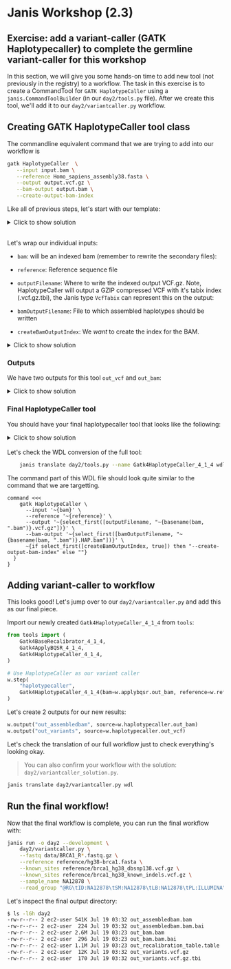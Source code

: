 # Janis Workshop (2.3)

## Exercise: add a variant-caller (GATK Haplotypecaller) to complete the germline variant-caller for this workshop

In this section, we will give you some hands-on time to add new tool (not previously in the registry) to a workflow. The task in this exercise is to create a CommandTool for `GATK HaplotypeCaller` using a `janis.CommandToolBuilder` (in our `day2/tools.py` file). After we create this tool, we'll add it to our `day2/variantcaller.py` workflow.


## Creating GATK HaplotypeCaller tool class

The commandline equivalent command that we are trying to add into our workflow is 

```bash
gatk HaplotypeCaller  \
   --input input.bam \
   --reference Homo_sapiens_assembly38.fasta \
   --output output.vcf.gz \
   --bam-output output.bam \
   --create-output-bam-index
```

Like all of previous steps, let's start with our template:

<details>
    <summary> Click to show solution </summary>

```python
Gatk4HaplotypeCaller_4_1_4 = CommandToolBuilder(
    tool="Gatk4HaplotypeCaller",
    container="broadinstitute/gatk:4.1.4.0",
    version="v4.1.4.0",
    base_command=["gatk", "HaplotypeCaller"],
    inputs=[],
    outputs=[]
)
```

    
</details>


<br> Let's wrap our individual inputs:

- `bam`: will be an indexed bam (remember to rewrite the secondary files):

- `reference`: Reference sequence file

- `outputFilename`: Where to write the indexed output VCF.gz. Note, HaplotypeCaller will output a GZIP compressed VCF with it's tabix index (.vcf.gz.tbi), the Janis type `VcfTabix` can represent this on the output:

- `bamOutputFilename`: File to which assembled haplotypes should be written

- `createBamOutputIndex`: We _want_ to create the index for the BAM.
    
<details>
    <summary> Click to show solution </summary>
    
```python
    ToolInput("bam", BamBai, prefix="--input"),

    ToolInput("reference", FastaWithIndexes, prefix="--reference"),

    ToolInput("outputFilename", Filename(prefix=InputSelector("bam", remove_file_extension=True), extension=".vcf.gz"), prefix="--output"),

    ToolInput("bamOutputFilename", Filename(prefix=InputSelector("bam", remove_file_extension=True), suffix=".HAP", extension=".bam"),prefix="--bam-output"),

    ToolInput("createBamOutputIndex", Boolean(optional=True), prefix="--create-output-bam-index", default=True),   
```
    
</details>      

### Outputs

We have two outputs for this tool `out_vcf` and `out_bam`: 

<details>
    <summary> Click to show solution </summary>
    
```python
    ToolOutput("out_vcf", VcfTabix, selector=InputSelector("outputFilename")),

    ToolOutput("out_bam", BamBai, selector=InputSelector("bamOutputFilename"), secondaries_present_as={".bai": "^.bai"}),
```
    
</details>    


### Final HaplotypeCaller tool

You should have your final haplotypecaller tool that looks like the following: 
<details>
    <summary> Click to show solution </summary>
    
```python
   Gatk4HaplotypeCaller_4_1_4 = CommandToolBuilder(
    tool="Gatk4HaplotypeCaller",
    container="broadinstitute/gatk:4.1.4.0",
    version="v4.1.4.0",
    base_command=["gatk", "HaplotypeCaller"],
    inputs=[
        ToolInput("bam", BamBai, prefix="--input"),
        ToolInput("reference", FastaWithIndexes, prefix="--reference"),
        ToolInput("outputFilename", Filename(prefix=InputSelector("bam", remove_file_extension=True), extension=".vcf.gz"), prefix="--output"),
        ToolInput("bamOutputFilename", Filename(prefix=InputSelector("bam", remove_file_extension=True), suffix=".HAP", extension=".bam"),prefix="--bam-output"),
        ToolInput("createBamOutputIndex", Boolean(optional=True), prefix="--create-output-bam-index", default=True),
    ],
    outputs=[
        ToolOutput("out_vcf", VcfTabix, selector=InputSelector("outputFilename")),
        ToolOutput("out_bam", BamBai, selector=InputSelector("bamOutputFilename"), secondaries_present_as={".bai": "^.bai"}),
    ],
)
    
```
    
</details>    
    
    
    

<br>
Let's check the WDL conversion of the full tool:

```bash
    janis translate day2/tools.py --name Gatk4HaplotypeCaller_4_1_4 wdl
```

The command part of this WDL file should look quite similar to the command that we are targetting. 

```wdl
command <<<
    gatk HaplotypeCaller \
      --input '~{bam}' \
      --reference '~{reference}' \
      --output '~{select_first([outputFilename, "~{basename(bam, ".bam")}.vcf.gz"])}' \
      --bam-output '~{select_first([bamOutputFilename, "~{basename(bam, ".bam")}.HAP.bam"])}' \
      ~{if select_first([createBamOutputIndex, true]) then "--create-output-bam-index" else ""}
  }
}
```


## Adding variant-caller to workflow

This looks good! Let's jump over to our `day2/variantcaller.py` and add this as our final piece.

Import our newly created `Gatk4HaplotypeCaller_4_1_4` from `tools`:

```python
from tools import (
    Gatk4BaseRecalibrator_4_1_4,
    Gatk4ApplyBQSR_4_1_4,
    Gatk4HaplotypeCaller_4_1_4,
)
```


```python
# Use HaplotypeCaller as our variant caller
w.step(
    "haplotypecaller",
    Gatk4HaplotypeCaller_4_1_4(bam=w.applybqsr.out_bam, reference=w.reference),
)
```

Let's create 2 outputs for our new results:

```python
w.output("out_assembledbam", source=w.haplotypecaller.out_bam)
w.output("out_variants", source=w.haplotypecaller.out_vcf)
```

Let's check the translation of our full workflow just to check everything's looking okay. 

> You can also confirm your workflow with the solution: `day2/variantcaller_solution.py`.

```bash
janis translate day2/variantcaller.py wdl
```

## Run the final workflow!

Now that the final workflow is complete, you can run the final workflow with:

```bash
janis run -o day2 --development \
    day2/variantcaller.py \
    --fastq data/BRCA1_R*.fastq.gz \
    --reference reference/hg38-brca1.fasta \
    --known_sites reference/brca1_hg38_dbsnp138.vcf.gz \
    --known_sites reference/brca1_hg38_known_indels.vcf.gz \
    --sample_name NA12878 \
    --read_group "@RG\tID:NA12878\tSM:NA12878\tLB:NA12878\tPL:ILLUMINA"
```

Let's inspect the final output directory:

```bash
$ ls -lGh day2
-rw-r--r-- 2 ec2-user 541K Jul 19 03:32 out_assembledbam.bam
-rw-r--r-- 2 ec2-user  224 Jul 19 03:32 out_assembledbam.bam.bai
-rw-r--r-- 2 ec2-user 2.6M Jul 19 03:23 out_bam.bam
-rw-r--r-- 2 ec2-user  296 Jul 19 03:23 out_bam.bam.bai
-rw-r--r-- 2 ec2-user 1.1M Jul 19 03:23 out_recalibration_table.table
-rw-r--r-- 2 ec2-user  12K Jul 19 03:32 out_variants.vcf.gz
-rw-r--r-- 2 ec2-user  170 Jul 19 03:32 out_variants.vcf.gz.tbi
```
